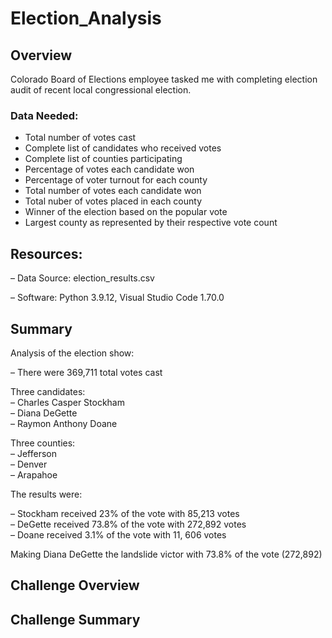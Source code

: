 # Election_Analysis

## Overview

Colorado Board of Elections employee tasked me with completing election audit of recent local congressional election.  

### Data Needed:

- Total number of votes cast
- Complete list of candidates who received votes
- Complete list of counties participating
- Percentage of votes each candidate won
- Percentage of voter turnout for each county
- Total number of votes each candidate won
- Total nuber of votes placed in each county
- Winner of the election based on the popular vote
- Largest county as represented by their respective vote count

## Resources:

– Data Source: election_results.csv

– Software: Python 3.9.12, Visual Studio Code 1.70.0

## Summary

Analysis of the election show:

– There were 369,711 total votes cast   

Three candidates:     
    – Charles Casper Stockham  
    – Diana DeGette\
    – Raymon Anthony Doane  
    
Three counties:\
    – Jefferson\
    – Denver\
    – Arapahoe
    
The results were:

  – Stockham received 23% of the vote with 85,213 votes\
  – DeGette received 73.8% of the vote with 272,892 votes\
  – Doane received 3.1% of the vote with 11, 606 votes
  
Making Diana DeGette the landslide victor with 73.8% of the vote (272,892)

## Challenge Overview

## Challenge Summary

